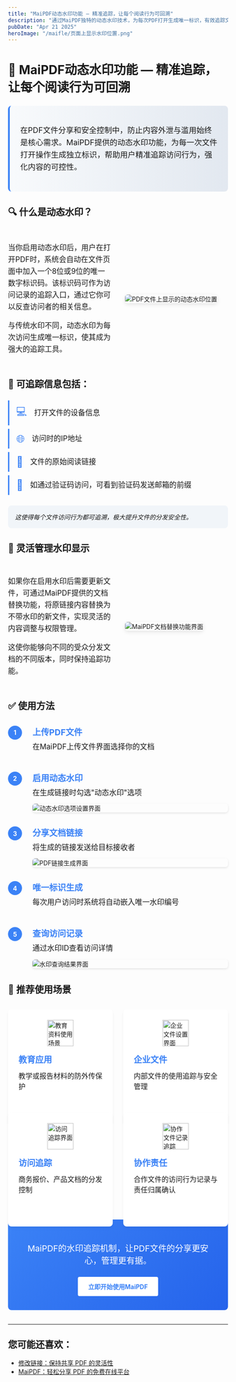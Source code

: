 ```yaml
---
title: "MaiPDF动态水印功能 — 精准追踪，让每个阅读行为可回溯"
description: "通过MaiPDF独特的动态水印技术，为每次PDF打开生成唯一标识，有效追踪文档访问记录，防止未授权分享。"
pubDate: "Apr 21 2025"
heroImage: "/maifle/页面上显示水印位置.png"
---
```


# 🔐 MaiPDF动态水印功能 — 精准追踪，让每个阅读行为可回溯

<div class="intro-panel">
  <p>在PDF文件分享和安全控制中，防止内容外泄与滥用始终是核心需求。MaiPDF提供的动态水印功能，为每一次文件打开操作生成独立标识，帮助用户精准追踪访问行为，强化内容的可控性。</p>
</div>

## 🔍 什么是动态水印？

<div class="feature-section">
  <div class="feature-content">
    <p>当你启用动态水印后，用户在打开PDF时，系统会自动在文件页面中加入一个8位或9位的唯一数字标识码。该标识码可作为访问记录的追踪入口，通过它你可以反查访问者的相关信息。</p>
    <p>与传统水印不同，动态水印为每次访问生成唯一标识，使其成为强大的追踪工具。</p>
  </div>
  <div class="feature-image">
    <img src="/maifle/页面上显示水印位置.png" alt="PDF文件上显示的动态水印位置" class="medium">
  </div>
</div>

## 📌 可追踪信息包括：

<div class="tracking-features">
  <div class="tracking-item">
    <div class="tracking-icon">💻</div>
    <div class="tracking-text">打开文件的设备信息</div>
  </div>
  
  <div class="tracking-item">
    <div class="tracking-icon">🌐</div>
    <div class="tracking-text">访问时的IP地址</div>
  </div>
  
  <div class="tracking-item">
    <div class="tracking-icon">🔗</div>
    <div class="tracking-text">文件的原始阅读链接</div>
  </div>
  
  <div class="tracking-item">
    <div class="tracking-icon">📧</div>
    <div class="tracking-text">如通过验证码访问，可看到验证码发送邮箱的前缀</div>
  </div>
</div>

<p class="tracking-note">这使得每个文件访问行为都可追溯，极大提升文件的分发安全性。</p>

## 🔄 灵活管理水印显示

<div class="feature-section reverse">
  <div class="feature-image">
    <img src="/maifle/替换文件的页面.png" alt="MaiPDF文档替换功能界面" class="medium">
  </div>
  <div class="feature-content">
    <p>如果你在启用水印后需要更新文件，可通过MaiPDF提供的文档替换功能，将原链接内容替换为不带水印的新文件，实现灵活的内容调整与权限管理。</p>
    <p>这使你能够向不同的受众分发文档的不同版本，同时保持追踪功能。</p>
  </div>
</div>

## ✅ 使用方法

<div class="steps-container">
  <div class="step-item">
    <div class="step-number">1</div>
    <div class="step-content">
      <h3>上传PDF文件</h3>
      <p>在MaiPDF上传文件界面选择你的文档</p>
    </div>
  </div>
  
  <div class="step-item">
    <div class="step-number">2</div>
    <div class="step-content">
      <h3>启用动态水印</h3>
      <p>在生成链接时勾选"动态水印"选项</p>
      <img src="/maifle/动态水印的选项.png" alt="动态水印选项设置界面" class="small">
    </div>
  </div>
  
  <div class="step-item">
    <div class="step-number">3</div>
    <div class="step-content">
      <h3>分享文档链接</h3>
      <p>将生成的链接发送给目标接收者</p>
      <img src="/maifle/PDF链接生成的时候显示的信息.png" alt="PDF链接生成界面" class="small">
    </div>
  </div>
  
  <div class="step-item">
    <div class="step-number">4</div>
    <div class="step-content">
      <h3>唯一标识生成</h3>
      <p>每次用户访问时系统将自动嵌入唯一水印编号</p>
    </div>
  </div>
  
  <div class="step-item">
    <div class="step-number">5</div>
    <div class="step-content">
      <h3>查询访问记录</h3>
      <p>通过水印ID查看访问详情</p>
      <img src="/maifle/水印码查询结果.png" alt="水印查询结果界面" class="small">
    </div>
  </div>
</div>

## 🧩 推荐使用场景

<div class="use-case-container">
  <div class="use-case-item">
    <div class="use-case-icon">
      <img src="/maifle/展示PDF列子.png" alt="教育资料使用场景" class="tiny">
    </div>
    <div class="use-case-content">
      <h3>教育应用</h3>
      <p>教学或报告材料的防外传保护</p>
    </div>
  </div>
  
  <div class="use-case-item">
    <div class="use-case-icon">
      <img src="/maifle/没加电话验证的设置界面.png" alt="企业文件设置界面" class="tiny">
    </div>
    <div class="use-case-content">
      <h3>企业文件</h3>
      <p>内部文件的使用追踪与安全管理</p>
    </div>
  </div>
  
  <div class="use-case-item">
    <div class="use-case-icon">
      <img src="/maifle/阅读记录查询.png" alt="访问追踪界面" class="tiny">
    </div>
    <div class="use-case-content">
      <h3>访问追踪</h3>
      <p>商务报价、产品文档的分发控制</p>
    </div>
  </div>
  
  <div class="use-case-item">
    <div class="use-case-icon">
      <img src="/maifle/阅读记录查询结果示例.png" alt="协作文件记录追踪" class="tiny">
    </div>
    <div class="use-case-content">
      <h3>协作责任</h3>
      <p>合作文件的访问行为记录与责任归属确认</p>
    </div>
  </div>
</div>

<div class="conclusion-box">
  <p>MaiPDF的水印追踪机制，让PDF文件的分享更安心，管理更有据。</p>
  <div class="cta-button">
    <a href="https://maipdf.com">立即开始使用MaiPDF</a>
  </div>
</div>

---

## 您可能还喜欢：

- [修改链接：保持共享 PDF 的灵活性](../../cn/modify-link)
- [MaiPDF：轻松分享 PDF 的免费在线平台](../../cn/easy-pdf-sharing)

<style>
  /* 基础样式 */
  .intro-panel {
    background: linear-gradient(to right, #f8fafc, #e2e8f0);
    border-left: 4px solid #3b82f6;
    padding: 1.5rem;
    border-radius: 0.5rem;
    margin: 1.5rem 0;
    font-size: 1.1rem;
    line-height: 1.6;
  }
  
  /* 功能区域并排布局 */
  .feature-section {
    display: grid;
    grid-template-columns: 1fr 1fr;
    gap: 2rem;
    align-items: center;
    margin: 2rem 0;
  }
  
  .feature-section.reverse {
    direction: rtl;
  }
  
  .feature-section.reverse > * {
    direction: ltr;
  }
  
  .feature-content {
    font-size: 1.05rem;
    line-height: 1.6;
  }
  
  .feature-image img {
    max-width: 100%;
    height: auto;
    border-radius: 6px;
    box-shadow: 0 3px 10px rgba(0,0,0,0.1);
    float: none;
    margin: 0;
  }
  
  /* 追踪功能列表 */
  .tracking-features {
    margin: 1.5rem 0;
  }
  
  .tracking-item {
    padding: 0.5rem 0;
    padding-left: 1rem;
    margin-bottom: 0.5rem;
    display: flex;
    align-items: center;
    border-left: 3px solid #3b82f6;
  }
  
  .tracking-icon {
    font-size: 1.5rem;
    margin-right: 1rem;
    color: #3b82f6;
  }
  
  .tracking-text {
    font-size: 1.05rem;
    line-height: 1.5;
  }
  
  .tracking-note {
    background: #f1f5f9;
    padding: 1rem;
    border-radius: 0.5rem;
    font-style: italic;
    margin: 1.5rem 0;
  }
  
  /* 使用步骤说明 */
  .steps-container {
    margin: 2rem 0;
  }
  
  .step-item {
    display: flex;
    margin-bottom: 2rem;
    align-items: flex-start;
  }
  
  .step-number {
    background: #3b82f6;
    color: white;
    width: 2rem;
    height: 2rem;
    border-radius: 50%;
    display: flex;
    align-items: center;
    justify-content: center;
    font-weight: bold;
    margin-right: 1.5rem;
    flex-shrink: 0;
  }
  
  .step-content {
    flex: 1;
  }
  
  .step-content h3 {
    margin-top: 0;
    margin-bottom: 0.5rem;
    font-size: 1.2rem;
    color: #3b82f6;
  }
  
  .step-content p {
    margin: 0;
    font-size: 1.05rem;
    line-height: 1.5;
    margin-bottom: 0.75rem;
  }
  
  .step-content img {
    border-radius: 6px;
    box-shadow: 0 2px 5px rgba(0,0,0,0.1);
    display: block;
    float: none;
    margin: 0;
    max-width: 100%;
  }
  
  /* 使用场景区域 */
  .use-case-container {
    display: grid;
    grid-template-columns: repeat(2, 1fr);
    gap: 1.5rem;
    margin: 2rem 0;
  }
  
  .use-case-item {
    background: white;
    border-radius: 8px;
    box-shadow: 0 4px 6px rgba(0,0,0,0.05);
    padding: 1.5rem;
    display: flex;
    flex-direction: column;
    height: 100%;
  }
  
  .use-case-icon {
    margin-bottom: 1rem;
    display: flex;
    align-items: center;
    justify-content: center;
  }
  
  .use-case-icon img {
    width: 60px;
    height: 60px;
    object-fit: contain;
    float: none;
    margin: 0;
  }
  
  .use-case-content {
    flex: 1;
  }
  
  .use-case-content h3 {
    margin-top: 0;
    margin-bottom: 0.75rem;
    font-size: 1.2rem;
    color: #3b82f6;
  }
  
  .use-case-content p {
    margin: 0;
    font-size: 1rem;
    line-height: 1.5;
  }
  
  /* 结论区域 */
  .conclusion-box {
    background: linear-gradient(135deg, #3b82f6, #2563eb);
    color: white;
    padding: 2rem;
    border-radius: 0.5rem;
    margin: 2rem 0;
    text-align: center;
  }
  
  .conclusion-box p {
    font-size: 1.2rem;
    margin-bottom: 1.5rem;
  }
  
  .cta-button a {
    display: inline-block;
    background: white;
    color: #3b82f6;
    padding: 0.75rem 1.5rem;
    border-radius: 0.25rem;
    font-weight: bold;
    text-decoration: none;
    transition: transform 0.2s;
  }
  
  .cta-button a:hover {
    transform: scale(1.05);
  }
  
  /* 响应式适配 */
  @media (max-width: 768px) {
    .feature-section {
      grid-template-columns: 1fr;
      gap: 1.5rem;
    }
    
    .use-case-container {
      grid-template-columns: 1fr;
    }
    
    .feature-image {
      order: -1;
    }
    
    .feature-section.reverse .feature-image {
      order: -1;
    }
    
    .step-item {
      flex-direction: column;
    }
    
    .step-number {
      margin-bottom: 1rem;
    }
  }
</style>